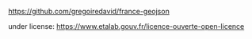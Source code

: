 https://github.com/gregoiredavid/france-geojson

under license:
https://www.etalab.gouv.fr/licence-ouverte-open-licence
